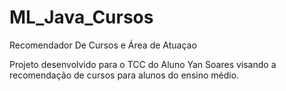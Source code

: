 # ML_Java_Cursos
Recomendador De Cursos e Área de Atuaçao

Projeto desenvolvido para o TCC do Aluno Yan Soares visando a recomendação de cursos para alunos do ensino médio.
